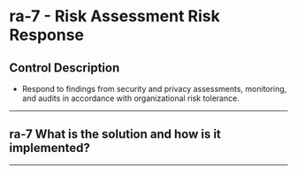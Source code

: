 # ra-7 - Risk Assessment Risk Response

## Control Description

- Respond to findings from security and privacy assessments, monitoring, and audits in accordance with organizational risk tolerance.

______________________________________________________________________

## ra-7 What is the solution and how is it implemented?

______________________________________________________________________
